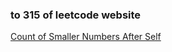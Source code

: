 ### to 315 of leetcode website

[Count of Smaller Numbers After Self](https://leetcode-cn.com/problems/count-of-smaller-numbers-after-self/)